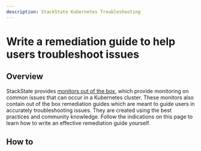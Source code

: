 ```yaml
---
description: StackState Kubernetes Troubleshooting
---
```


# Write a remediation guide to help users troubleshoot issues

## Overview

StackState provides [monitors out of the box](/use/alerting/k8s-monitors.md), which provide monitoring on common issues that can occur in a Kubernetes cluster. These monitors also contain out of the box remediation guides which are meant to guide users in accurately troubleshooting issues. They are created using the best practices and community knowledge. Follow the indications on this page to learn how to write an effective remediation guide yourself.

## How to